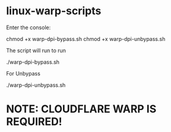 # linux-warp-scripts

Enter the console:

chmod +x warp-dpi-bypass.sh
chmod +x warp-dpi-unbypass.sh

The script will run to run

./warp-dpi-bypass.sh

For Unbypass

./warp-dpi-unbypass.sh

# NOTE: CLOUDFLARE WARP IS REQUIRED!

